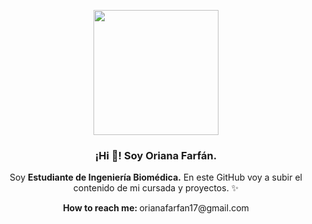 <p align="center" width="300">
   <img align="center" width="200" src="https://i.pinimg.com/originals/76/f6/75/76f675a861c5a5d13edff7490d97af16.gif" />
   <h3 align="center">¡Hi 👋! Soy Oriana Farfán. </h3>
</p>

<p align="center">Soy <strong>Estudiante de Ingeniería Biomédica.</strong> En este GitHub voy a subir el contenido de mi cursada y proyectos. ✨<br />
<p align="center"> <strong> How to reach me: </strong> orianafarfan17@gmail.com
